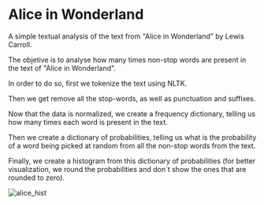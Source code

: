 # Alice in Wonderland
A simple textual analysis of the text from "Alice in Wonderland" by Lewis Carroll.

The objetive is to analyse how many times non-stop words are present in the text of "Alice in Wonderland".

In order to do so, first we tokenize the text using NLTK.

Then we get remove all the stop-words, as well as punctuation and suffixes.

Now that the data is normalized, we create a frequency dictionary, telling us how many times each word is present in the text.

Then we create a dictionary of probabilities, telling us what is the probability of a word being picked at random from all the non-stop words from the text.

Finally, we create a histogram from this dictionary of probabilities (for better visualization, we round the probabilities and don´t show the ones that are rounded to zero).

![alice_hist](https://user-images.githubusercontent.com/112963325/197400627-29495cda-20c3-46ed-b519-10991b1d847e.png)
